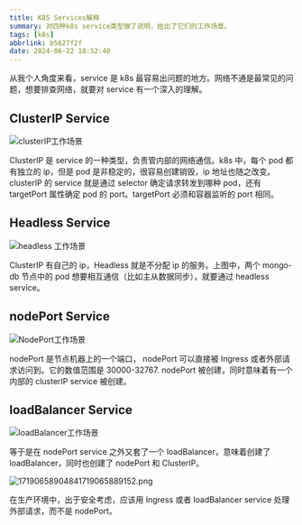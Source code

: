 ```yaml
---
title: K8S Services解释
summary: 对四种k8s service类型做了说明，给出了它们的工作场景。
tags: [k8s]
abbrlink: b5627f2f
date: 2024-06-22 18:52:40
---
```


从我个人角度来看，service 是 k8s 最容易出问题的地方。网络不通是最常见的问题，想要排查网络，就要对 service 有一个深入的理解。

<!-- truncate -->

## ClusterIP Service

![clusterIP工作场景](https://cdn.jsdelivr.net/gh/li199-code/blog-imgs@main/17190591816891719059180297.png)

ClusterIP 是 service 的一种类型，负责管内部的网络通信。k8s 中，每个 pod 都有独立的 ip，但是 pod 是非稳定的，很容易创建销毁，ip 地址也随之改变。clusterIP 的 service 就是通过 selector 确定请求转发到哪种 pod，还有 targetPort 属性确定 pod 的 port。targetPort 必须和容器监听的 port 相同。

## Headless Service

![headless 工作场景](https://cdn.jsdelivr.net/gh/li199-code/blog-imgs@main/17190647224751719064721585.png)

ClusterIP 有自己的 ip，Headless 就是不分配 ip 的服务。上图中，两个 mongo-db 节点中的 pod 想要相互通信（比如主从数据同步），就要通过 headless service。

## nodePort Service

![NodePort工作场景](https://cdn.jsdelivr.net/gh/li199-code/blog-imgs@main/17190651734751719065172873.png)

nodePort 是节点机器上的一个端口， nodePort 可以直接被 Ingress 或者外部请求访问到。它的数值范围是 30000-32767. nodePort 被创建，同时意味着有一个内部的 clusterIP service 被创建。

## loadBalancer Service

![loadBalancer工作场景](https://cdn.jsdelivr.net/gh/li199-code/blog-imgs@main/17190655884871719065587171.png)

等于是在 nodePort service 之外又套了一个 loadBalancer，意味着创建了 loadBalancer，同时也创建了 nodePort 和 ClusterIP。

![17190658904841719065889152.png](https://cdn.jsdelivr.net/gh/li199-code/blog-imgs@main/17190658904841719065889152.png)

在生产环境中，出于安全考虑，应该用 Ingress 或者 loadBalancer service 处理外部请求，而不是 nodePort。

